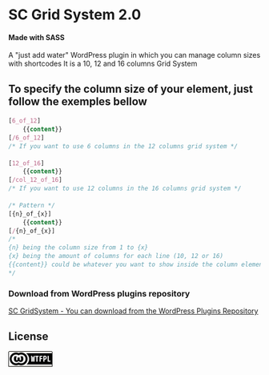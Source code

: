 # SC Grid System 2.0
#### Made with SASS 

A "just add water" WordPress plugin in which you can manage column sizes with shortcodes
It is a 10, 12 and 16 columns Grid System


## To specify the column size of your element, just follow the exemples bellow

```css
[6_of_12]
	{{content}}
[/6_of_12]
/* If you want to use 6 columns in the 12 columns grid system */

[12_of_16]
	{{content}}
[/col_12_of_16]
/* If you want to use 12 columns in the 16 columns grid system */

/* Pattern */
[{n}_of_{x}]
	{{content}}
[/{n}_of_{x}]
/*
{n} being the column size from 1 to {x}
{x} being the amount of columns for each line (10, 12 or 16)
{{content}} could be whatever you want to show inside the column element
*/
```

### Download from WordPress plugins repository
[SC GridSystem - You can download from the WordPress Plugins Repository](https://wordpress.org/plugins/sc-gridsystem/)


## License
[![WTFPL](wtfpl-badge.png "WTFPL")](https://github.com/zergiocosta/SC-GridSystem/blob/master/LICENSE)
